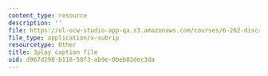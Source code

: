```yaml
---
content_type: resource
description: ''
file: https://ol-ocw-studio-app-qa.s3.amazonaws.com/courses/6-262-discrete-stochastic-processes-spring-2011/d967d290b11858f3ab9e0beb02dec3da_s98jdWi2kEs.srt
file_type: application/x-subrip
resourcetype: Other
title: 3play caption file
uid: d967d290-b118-58f3-ab9e-0beb02dec3da
---
```

